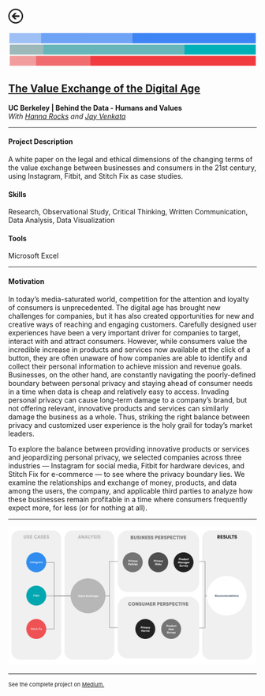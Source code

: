 [<img src="images/arrow_back.png?raw=true" width="30"/>](/data_science/index)

[<img src="images/value_exchange_2.png?raw=true"/>](https://medium.com/berkeleyischool/the-value-exchange-of-the-digital-age-9d44ddd2d0c0)

## [The Value Exchange of the Digital Age](https://medium.com/berkeleyischool/the-value-exchange-of-the-digital-age-9d44ddd2d0c0)
**UC Berkeley | Behind the Data - Humans and Values**<br>
*With [Hanna Rocks](https://www.linkedin.com/in/hanna-rocks-62b56040/) and [Jay Venkata](https://www.linkedin.com/in/jay-venkata)*

---

#### Project Description
A white paper on the legal and ethical dimensions of the changing terms of the value exchange between businesses and consumers in the 21st century, using Instagram, Fitbit, and Stitch Fix as case studies.

#### Skills 
Research, Observational Study, Critical Thinking, Written Communication, Data Analysis, Data Visualization

#### Tools 
Microsoft Excel

---

#### Motivation

In today’s media-saturated world, competition for the attention and loyalty of consumers is unprecedented. The digital age has brought new challenges for companies, but it has also created opportunities for new and creative ways of reaching and engaging customers. Carefully designed user experiences have been a very important driver for companies to target, interact with and attract consumers. However, while consumers value the incredible increase in products and services now available at the click of a button, they are often unaware of how companies are able to identify and collect their personal information to achieve mission and revenue goals. Businesses, on the other hand, are constantly navigating the poorly-defined boundary between personal privacy and staying ahead of consumer needs in a time when data is cheap and relatively easy to access. Invading personal privacy can cause long-term damage to a company’s brand, but not offering relevant, innovative products and services can similarly damage the business as a whole. Thus, striking the right balance between privacy and customized user experience is the holy grail for today’s market leaders.

To explore the balance between providing innovative products or services and jeopardizing personal privacy, we selected companies across three industries — Instagram for social media, Fitbit for hardware devices, and Stitch Fix for e-commerce — to see where the privacy boundary lies. We examine the relationships and exchange of money, products, and data among the users, the company, and applicable third parties to analyze how these businesses remain profitable in a time where consumers frequently expect more, for less (or for nothing at all). 

---

[<img src="images/value_exchange_1.png?raw=true"/>](https://medium.com/berkeleyischool/the-value-exchange-of-the-digital-age-9d44ddd2d0c0)

---
<p style="font-size:11px">See the complete project on <a href="https://medium.com/berkeleyischool/the-value-exchange-of-the-digital-age-9d44ddd2d0c0">Medium.</a></p>
